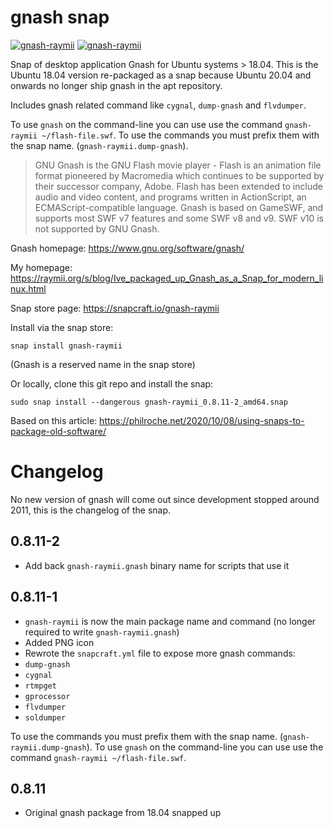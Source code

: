 # gnash snap

[![gnash-raymii](https://snapcraft.io/gnash-raymii/badge.svg)](https://snapcraft.io/gnash-raymii)
[![gnash-raymii](https://snapcraft.io/gnash-raymii/trending.svg?name=0)](https://snapcraft.io/gnash-raymii)

Snap of desktop application Gnash for Ubuntu systems > 18.04. This is the Ubuntu 18.04 version re-packaged
as a snap because Ubuntu 20.04 and onwards no longer ship gnash in the apt repository.

Includes gnash related command like `cygnal`, `dump-gnash` and `flvdumper`.

To use `gnash` on the command-line you can use use the command `gnash-raymii ~/flash-file.swf`.
To use the commands you must prefix them with the snap name. (`gnash-raymii.dump-gnash`). 


> GNU Gnash is the GNU Flash movie player - Flash is an animation 
file format pioneered by Macromedia which continues to be 
supported by their successor company, Adobe. Flash has been 
extended to include audio and video content, and programs written 
in ActionScript, an ECMAScript-compatible language. Gnash is 
based on GameSWF, and supports most SWF v7 features and some 
SWF v8 and v9.  SWF v10 is not supported by GNU Gnash.

Gnash homepage: https://www.gnu.org/software/gnash/

My homepage: https://raymii.org/s/blog/Ive_packaged_up_Gnash_as_a_Snap_for_modern_linux.html

Snap store page: https://snapcraft.io/gnash-raymii

Install via the snap store:

	snap install gnash-raymii

(Gnash is a reserved name in the snap store)

Or locally, clone this git repo and install the snap:

 	sudo snap install --dangerous gnash-raymii_0.8.11-2_amd64.snap

Based on this article: https://philroche.net/2020/10/08/using-snaps-to-package-old-software/


# Changelog

No new version of gnash will come out since development stopped around 2011, this is 
the changelog of the snap.

## 0.8.11-2

- Add back `gnash-raymii.gnash` binary name for scripts that use it

## 0.8.11-1

- `gnash-raymii` is now the main package name and command (no longer required to write `gnash-raymii.gnash`)
- Added PNG icon
- Rewrote the `snapcraft.yml` file to expose more gnash commands:
- `dump-gnash`
- `cygnal` 
- `rtmpget`
- `gprocessor`
- `flvdumper`
- `soldumper`

To use the commands you must prefix them with the snap name. (`gnash-raymii.dump-gnash`). 
To use `gnash` on the command-line you can use use the command `gnash-raymii ~/flash-file.swf`.

## 0.8.11

- Original gnash package from 18.04 snapped up
